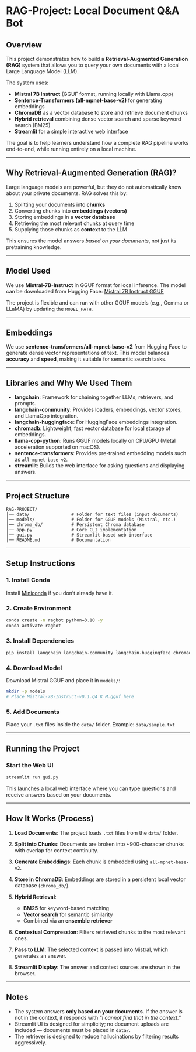 # RAG-Project: Local Document Q\&A Bot

## Overview

This project demonstrates how to build a **Retrieval-Augmented Generation (RAG)** system that allows you to query your own documents with a local Large Language Model (LLM).

The system uses:

* **Mistral 7B Instruct** (GGUF format, running locally with Llama.cpp)
* **Sentence-Transformers (all-mpnet-base-v2)** for generating embeddings
* **ChromaDB** as a vector database to store and retrieve document chunks
* **Hybrid retrieval** combining dense vector search and sparse keyword search (BM25)
* **Streamlit** for a simple interactive web interface

The goal is to help learners understand how a complete RAG pipeline works end-to-end, while running entirely on a local machine.

---

## Why Retrieval-Augmented Generation (RAG)?

Large language models are powerful, but they do not automatically know about your private documents. RAG solves this by:

1. Splitting your documents into **chunks**
2. Converting chunks into **embeddings (vectors)**
3. Storing embeddings in a **vector database**
4. Retrieving the most relevant chunks at query time
5. Supplying those chunks as **context** to the LLM

This ensures the model answers *based on your documents*, not just its pretraining knowledge.

---

## Model Used

We use **Mistral-7B-Instruct** in GGUF format for local inference.
The model can be downloaded from Hugging Face:
[Mistral 7B Instruct GGUF](https://huggingface.co/TheBloke/Mistral-7B-Instruct-v0.1-GGUF)

The project is flexible and can run with other GGUF models (e.g., Gemma or LLaMA) by updating the `MODEL_PATH`.

---

## Embeddings

We use **sentence-transformers/all-mpnet-base-v2** from Hugging Face to generate dense vector representations of text.
This model balances **accuracy** and **speed**, making it suitable for semantic search tasks.

---

## Libraries and Why We Used Them

* **langchain**: Framework for chaining together LLMs, retrievers, and prompts.
* **langchain-community**: Provides loaders, embeddings, vector stores, and LlamaCpp integration.
* **langchain-huggingface**: For HuggingFace embeddings integration.
* **chromadb**: Lightweight, fast vector database for local storage of embeddings.
* **llama-cpp-python**: Runs GGUF models locally on CPU/GPU (Metal acceleration supported on macOS).
* **sentence-transformers**: Provides pre-trained embedding models such as `all-mpnet-base-v2`.
* **streamlit**: Builds the web interface for asking questions and displaying answers.

---

## Project Structure

```
RAG-PROJECT/
│── data/                # Folder for text files (input documents)
│── models/              # Folder for GGUF models (Mistral, etc.)
│── chroma_db/           # Persistent Chroma database
│── app.py               # Core CLI implementation
│── gui.py               # Streamlit-based web interface
│── README.md            # Documentation
```

---

## Setup Instructions

### 1. Install Conda

Install [Miniconda](https://docs.conda.io/en/latest/miniconda.html) if you don’t already have it.

### 2. Create Environment

```bash
conda create -n ragbot python=3.10 -y
conda activate ragbot
```

### 3. Install Dependencies

```bash
pip install langchain langchain-community langchain-huggingface chromadb llama-cpp-python sentence-transformers streamlit
```

### 4. Download Model

Download Mistral GGUF and place it in `models/`:

```bash
mkdir -p models
# Place Mistral-7B-Instruct-v0.1.Q4_K_M.gguf here
```

### 5. Add Documents

Place your `.txt` files inside the `data/` folder.
Example: `data/sample.txt`

---

## Running the Project

### Start the Web UI

```bash
streamlit run gui.py
```

This launches a local web interface where you can type questions and receive answers based on your documents.

---

## How It Works (Process)

1. **Load Documents**: The project loads `.txt` files from the `data/` folder.
2. **Split into Chunks**: Documents are broken into \~900-character chunks with overlap for context continuity.
3. **Generate Embeddings**: Each chunk is embedded using `all-mpnet-base-v2`.
4. **Store in ChromaDB**: Embeddings are stored in a persistent local vector database (`chroma_db/`).
5. **Hybrid Retrieval**:

   * **BM25** for keyword-based matching
   * **Vector search** for semantic similarity
   * Combined via an **ensemble retriever**
6. **Contextual Compression**: Filters retrieved chunks to the most relevant ones.
7. **Pass to LLM**: The selected context is passed into Mistral, which generates an answer.
8. **Streamlit Display**: The answer and context sources are shown in the browser.

---

## Notes

* The system answers **only based on your documents**. If the answer is not in the context, it responds with *"I cannot find that in the context."*
* Streamlit UI is designed for simplicity; no document uploads are included — documents must be placed in `data/`.
* The retriever is designed to reduce hallucinations by filtering results aggressively.

